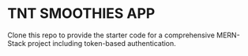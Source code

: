 # TNT SMOOTHIES APP

Clone this repo to provide the starter code for a comprehensive MERN-Stack project including token-based authentication.